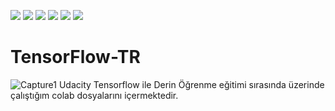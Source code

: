 ![](https://img.shields.io/badge/Python-3776AB?style=for-the-badge&logo=python&logoColor=white)
![](https://img.shields.io/badge/TensorFlow-FF6F00?style=for-the-badge&logo=TensorFlow&logoColor=white)
![](https://img.shields.io/badge/Keras-D00000?style=for-the-badge&logo=Keras&logoColor=white)
![](https://img.shields.io/badge/Numpy-777BB4?style=for-the-badge&logo=numpy&logoColor=white)
![](https://img.shields.io/badge/Pandas-2C2D72?style=for-the-badge&logo=pandas&logoColor=white)
![](https://img.shields.io/badge/Colab-F9AB00?style=for-the-badge&logo=googlecolab&color=525252)





# TensorFlow-TR
![Capture1](https://user-images.githubusercontent.com/54971670/127469293-869b2ae8-e12f-47f4-81af-050421f1582b.PNG)
Udacity Tensorflow ile Derin Öğrenme eğitimi sırasında üzerinde çalıştığım colab dosyalarını içermektedir.

